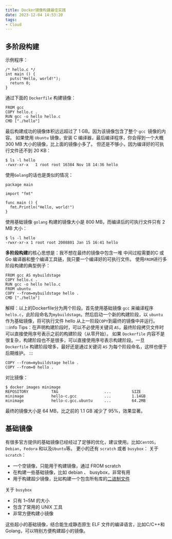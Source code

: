 ```yaml
---
title: Docker镜像构建最佳实践
date: 2023-12-04 14:53:20
tags:
- Cloud
---
```


## 多阶段构建
示例程序：
```shell
/* hello.c */
int main () {
  puts("Hello, world!");
  return 0;
}
```
通过下面的 `Dockerfile` 构建镜像：
```shell
FROM gcc
COPY hello.c .
RUN gcc -o hello hello.c
CMD ["./hello"]
```
最后构建成功的镜像体积远远超过了 1 GB。因为该镜像包含了整个 `gcc `镜像的内容。
如果使用 `Ubuntu` 镜像，安装 C 编译器，最后编译程序，你会得到一个大概 300 MB 大小的镜像，比上面的镜像小多了。
但还是不够小，因为编译好的可执行文件还不到 20 KB：
```shell
$ ls -l hello
-rwxr-xr-x   1 root root 16384 Nov 18 14:36 hello
```
使用`Golang`的话也是类似的情况：
```shell
package main

import "fmt"

func main () {
  fmt.Println("Hello, world!")
}
```
使用基础镜像 `golang` 构建的镜像大小是 800 MB，而编译后的可执行文件只有 2 MB 大小：
```shell
$ ls -l hello
-rwxr-xr-x 1 root root 2008801 Jan 15 16:41 hello
```

**多阶段构建**的核心思想是：我不想在最终的镜像中包含一堆 中间过程需要的C 或 Go 编译器和整个编译工具链，我只要一个编译好的可执行文件。
使用`FROM`进行多阶段构建的典型例子：
```shell
FROM gcc AS mybuildstage
COPY hello.c .
RUN gcc -o hello hello.c
FROM ubuntu
COPY --from=mybuildstage hello .
CMD ["./hello"]
```
解释：以上的Dockerfile分为两个阶段。首先使用基础镜像 `gcc` 来编译程序 `hello.c`，此阶段命名为`mybuildstage`。然后启动一个新的构建阶段，以 `ubuntu` 作为基础镜像，将可执行文件 hello 从上一阶段`COPY`到最终的镜像中并运行。
:::info
Tips：在声明构建阶段时，可以不必使用关键词 `AS`，最终阶段拷贝文件时可以直接使用序号表示之前的构建阶段（从零开始）。
如果 `Dockerfile` 内容不是很复杂，构建阶段也不是很多，可以直接使用序号表示构建阶段。一旦 `Dockerfile` 构建阶段增多，最好还是通过关键词 `AS` 为每个阶段命名，这样也便于后期维护。
:::
```
COPY --from=mybuildstage hello .
COPY --from=0 hello .
```
对比镜像：
```shell
$ docker images minimage
REPOSITORY          TAG                    ...         SIZE
minimage            hello-c.gcc            ...         1.14GB
minimage            hello-c.gcc.ubuntu     ...         64.2MB
```
最终的镜像大小是 64 MB，比之前的 1.1 GB 减少了 95%，效果显著。
## 基础镜像
有很多官方提供的基础镜像已经经过了足够的优化，建议使用。比如`CentOS`，`Debian`，`Fedora` 和以及`Ubuntu`等。
更小的还有 `scratch` 或者 `busybox`：
关于 `scratch`：

- 一个空镜像，只能用于构建镜像，通过 FROM scratch
- 在构建一些基础镜像，比如 debian 、 busybox，非常有用
- 用于构建超少镜像，比如构建一个包含所有库的[二进制文件](https://www.zhihu.com/search?q=%E4%BA%8C%E8%BF%9B%E5%88%B6%E6%96%87%E4%BB%B6&search_source=Entity&hybrid_search_source=Entity&hybrid_search_extra=%7B%22sourceType%22%3A%22article%22%2C%22sourceId%22%3A%22430759892%22%7D)

关于 `busybox`

- 只有 1~5M 的大小
- 包含了常用的 UNIX 工具
- 非常方便构建小镜像

这些超小的基础镜像，结合能生成静态原生 ELF 文件的编译语言，比如C/C++和Golang，可以特别方便构建超小的镜像。
